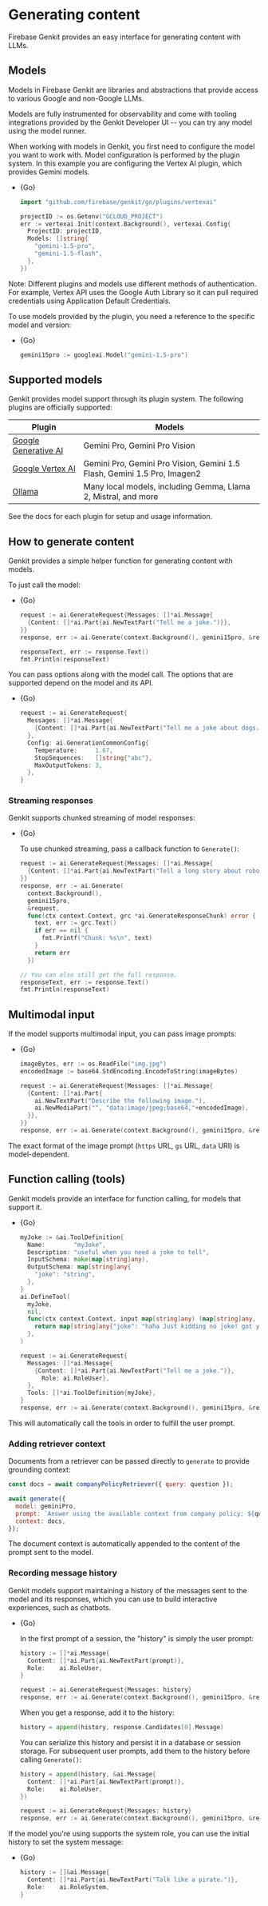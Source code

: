 # Generating content

Firebase Genkit provides an easy interface for generating content with LLMs.

## Models

Models in Firebase Genkit are libraries and abstractions that provide access to
various Google and non-Google LLMs.

Models are fully instrumented for observability and come with tooling
integrations provided by the Genkit Developer UI -- you can try any model using
the model runner.

When working with models in Genkit, you first need to configure the model you
want to work with. Model configuration is performed by the plugin system. In
this example you are configuring the Vertex AI plugin, which provides Gemini
models.

* {Go}

  ```go
  import "github.com/firebase/genkit/go/plugins/vertexai"
  ```
  ```go
  projectID := os.Getenv("GCLOUD_PROJECT")
  err := vertexai.Init(context.Background(), vertexai.Config{
    ProjectID: projectID,
    Models: []string{
      "gemini-1.5-pro",
      "gemini-1.5-flash",
    },
  })
  ```

Note: Different plugins and models use different methods of
authentication. For example, Vertex API uses the Google Auth Library so it can
pull required credentials using Application Default Credentials.

To use models provided by the plugin, you need a reference to the specific model
and version:

* {Go}

  ```go
  gemini15pro := googleai.Model("gemini-1.5-pro")
  ```

## Supported models

Genkit provides model support through its plugin system. The following plugins
are officially supported:

| Plugin                    | Models                                                                   |
| ------------------------- | ------------------------------------------------------------------------ |
| [Google Generative AI][1] | Gemini Pro, Gemini Pro Vision                                            |
| [Google Vertex AI][2]     | Gemini Pro, Gemini Pro Vision, Gemini 1.5 Flash, Gemini 1.5 Pro, Imagen2 |
| [Ollama][3]               | Many local models, including Gemma, Llama 2, Mistral, and more           |

[1]: plugins/google-genai.md
[2]: plugins/vertex-ai.md
[3]: plugins/ollama.md

See the docs for each plugin for setup and usage information.

<!-- TODO: There's also a wide variety of community supported models available
you can discover by ... -->

## How to generate content

Genkit provides a simple helper function for generating content with models.

To just call the model:

* {Go}

  ```go
  request := ai.GenerateRequest{Messages: []*ai.Message{
    {Content: []*ai.Part{ai.NewTextPart("Tell me a joke.")}},
  }}
  response, err := ai.Generate(context.Background(), gemini15pro, &request, nil)

  responseText, err := response.Text()
  fmt.Println(responseText)
  ```

You can pass options along with the model call. The options that are supported
depend on the model and its API.

* {Go}

  ```go
  request := ai.GenerateRequest{
    Messages: []*ai.Message{
      {Content: []*ai.Part{ai.NewTextPart("Tell me a joke about dogs.")}},
    },
    Config: ai.GenerationCommonConfig{
      Temperature:     1.67,
      StopSequences:   []string{"abc"},
      MaxOutputTokens: 3,
    },
  }
  ```

### Streaming responses

Genkit supports chunked streaming of model responses:

* {Go}

  To use chunked streaming, pass a callback function to `Generate()`:

  ```go
  request := ai.GenerateRequest{Messages: []*ai.Message{
    {Content: []*ai.Part{ai.NewTextPart("Tell a long story about robots and ninjas.")}},
  }}
  response, err := ai.Generate(
    context.Background(),
    gemini15pro,
    &request,
    func(ctx context.Context, grc *ai.GenerateResponseChunk) error {
      text, err := grc.Text()
      if err == nil {
        fmt.Printf("Chunk: %s\n", text)
      }
      return err
    })

  // You can also still get the full response.
  responseText, err := response.Text()
  fmt.Println(responseText)
  ```

## Multimodal input

If the model supports multimodal input, you can pass image prompts:

* {Go}

  ```go
  imageBytes, err := os.ReadFile("img.jpg")
  encodedImage := base64.StdEncoding.EncodeToString(imageBytes)

  request := ai.GenerateRequest{Messages: []*ai.Message{
    {Content: []*ai.Part{
      ai.NewTextPart("Describe the following image."),
      ai.NewMediaPart("", "data:image/jpeg;base64,"+encodedImage),
    }},
  }}
  response, err := ai.Generate(context.Background(), gemini15pro, &request, nil)
  ```

  <!-- TODO: gs:// wasn't working for me. HTTP? -->

The exact format of the image prompt (`https` URL, `gs` URL, `data` URI) is
model-dependent.

## Function calling (tools)

Genkit models provide an interface for function calling, for models that support
it.

* {Go}

  ```go
  myJoke := &ai.ToolDefinition{
    Name:        "myJoke",
    Description: "useful when you need a joke to tell",
    InputSchema: make(map[string]any),
    OutputSchema: map[string]any{
      "joke": "string",
    },
  }
  ai.DefineTool(
    myJoke,
    nil,
    func(ctx context.Context, input map[string]any) (map[string]any, error) {
      return map[string]any{"joke": "haha Just kidding no joke! got you"}, nil
    },
  )

  request := ai.GenerateRequest{
    Messages: []*ai.Message{
      {Content: []*ai.Part{ai.NewTextPart("Tell me a joke.")},
        Role: ai.RoleUser},
    },
    Tools: []*ai.ToolDefinition{myJoke},
  }
  response, err := ai.Generate(context.Background(), gemini15pro, &request, nil)
  ```

This will automatically call the tools in order to fulfill the user prompt.

<!-- TODO: returnToolRequests: true` -->

### Adding retriever context

Documents from a retriever can be passed directly to `generate` to provide
grounding context:

```javascript
const docs = await companyPolicyRetriever({ query: question });

await generate({
  model: geminiPro,
  prompt: `Answer using the available context from company policy: ${question}`,
  context: docs,
});
```

The document context is automatically appended to the content of the prompt
sent to the model.

### Recording message history

Genkit models support maintaining a history of the messages sent to the model
and its responses, which you can use to build interactive experiences, such as
chatbots.

* {Go}

  In the first prompt of a session, the "history" is simply the user prompt:

  ```go
  history := []*ai.Message{
    Content: []*ai.Part{ai.NewTextPart(prompt)},
    Role:    ai.RoleUser,
  }

  request := ai.GenerateRequest{Messages: history}
  response, err := ai.Generate(context.Background(), gemini15pro, &request, nil)
  ```

  When you get a response, add it to the history:

  ```go
  history = append(history, response.Candidates[0].Message)
  ```

  You can serialize this history and persist it in a database or session storage.
  For subsequent user prompts, add them to the history before calling
  `Generate()`:

  ```go
  history = append(history, &ai.Message{
    Content: []*ai.Part{ai.NewTextPart(prompt)},
    Role:    ai.RoleUser,
  })

  request := ai.GenerateRequest{Messages: history}
  response, err := ai.Generate(context.Background(), gemini15pro, &request, nil)
  ```

If the model you're using supports the system role, you can use the initial
history to set the system message:

* {Go}

  ```go
  history := []&ai.Message{
    Content: []*ai.Part{ai.NewTextPart("Talk like a pirate.")},
    Role:    ai.RoleSystem,
  }
  ```
